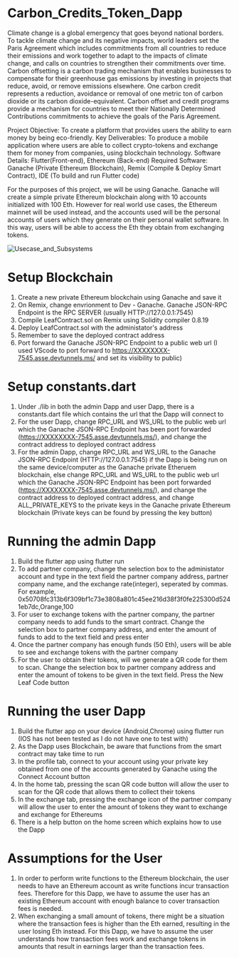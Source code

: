 # Carbon_Credits_Token_Dapp
Climate change is a global emergency that goes beyond national borders. To tackle climate change and its negative impacts, world leaders set the Paris Agreement which includes commitments from all countries to reduce their emissions and work together to adapt to the impacts of climate change, and calls on countries to strengthen their commitments over time. Carbon offsetting is a carbon trading mechanism that enables businesses to compensate for their greenhouse gas emissions by investing in projects that reduce, avoid, or remove emissions elsewhere. One carbon credit represents a reduction, avoidance or removal of one metric ton of carbon dioxide or its carbon dioxide-equivalent. Carbon offset and credit programs provide a mechanism for countries to meet their Nationally Determined Contributions commitments to achieve the goals of the Paris Agreement.

Project Objective: To create a platform that provides users the ability to earn money by being eco-friendly.
Key Deliverables: To produce a mobile application where users are able to collect crypto-tokens and exchange them for money from companies, using blockchain technology.
Software Details: Flutter(Front-end), Ethereum (Back-end)
Required Software: Ganache (Private Ethereum Blockchain), Remix (Compile & Deploy Smart Contract), IDE (To build and run Flutter code)

For the purposes of this project, we will be using Ganache. Ganache will create a simple private Ethereum blockchain along with 10 accounts initialized with 100 Eth. However for real world use cases, the Ethereum mainnet will be used instead, and the accounts used will be the personal accounts of users which they generate on their personal wallet software. In this way, users will be able to access the Eth they obtain from exchanging tokens.

![Usecase_and_Subsystems](https://github.com/kangzhaowong/Carbon_Credits_Token_Dapp/assets/117423228/8e00ddca-1d30-4698-8c80-134f2ead81cc)


# Setup Blockchain
1. Create a new private Ethereum blockchain using Ganache and save it
2. On Remix, change envrionment to Dev - Ganache. Ganache JSON-RPC Endpoint is the RPC SERVER (usually HTTP://127.0.0.1:7545)
3. Compile LeafContract.sol on Remix using Solidity compiler 0.8.19
4. Deploy LeafContract.sol with the administator's address
5. Remember to save the deployed contract address
6. Port forward the Ganache JSON-RPC Endpoint to a public web url (I used VScode to port forward to https://XXXXXXXX-7545.asse.devtunnels.ms/ and set its visibility to public)

# Setup constants.dart
1. Under ./lib in both the admin Dapp and user Dapp, there is a constants.dart file which contains the url that the Dapp will connect to
2. For the user Dapp, change RPC_URL and WS_URL to the public web url which the Ganache JSON-RPC Endpoint has been port forwarded (https://XXXXXXXX-7545.asse.devtunnels.ms/), and change the contract address to deployed contract address
3. For the admin Dapp, change RPC_URL and WS_URL to the Ganache JSON-RPC Endpoint (HTTP://127.0.0.1:7545) if the Dapp is being run on the same device/computer as the Ganache private Etheruem blockchain, else change RPC_URL and WS_URL to the public web url which the Ganache JSON-RPC Endpoint has been port forwarded (https://XXXXXXXX-7545.asse.devtunnels.ms/), and change the contract address to deployed contract address, and change ALL_PRIVATE_KEYS to the private keys in the Ganache private Ethereum blockchain (Private keys can be found by pressing the key button) 

# Running the admin Dapp
1. Build the flutter app using flutter run
2. To add partner company, change the selection box to the administator account and type in the text field the partner company address, partner company name, and the exchange rate(integer), seperated by commas. For example, 0x50708fc313b6f309bf1c73e3808a801c45ee216d38f3f0fe225300d5241eb7dc,Orange,100
3. For user to exchange tokens with the partner company, the partner company needs to add funds to the smart contract. Change the selection box to partner company address, and enter the amount of funds to add to the text field and press enter
4. Once the partner company has enough funds (50 Eth), users will be able to see and exchange tokens with the partner company
5. For the user to obtain their tokens, will we generate a QR code for them to scan. Change the selection box to partner company address and enter the amount of tokens to be given in the text field. Press the New Leaf Code button

 # Running the user Dapp
 1. Build the flutter app on your device (Android,Chrome) using flutter run (IOS has not been tested as I do not have one to test with)
 2. As the Dapp uses Blockchain, be aware that functions from the smart contract may take time to run
 3. In the profile tab, connect to your account using your private key obtained from one of the accounts generated by Ganache using the Connect Account button
 4. In the home tab, pressing the scan QR code button will allow the user to scan for the QR code that allows them to collect their tokens
 5. In the exchange tab, pressing the exchange icon of the partner company will allow the user to enter the amount of tokens they want to exchange and exchange for Ethereums
 6. There is a help button on the home screen which explains how to use the Dapp

# Assumptions for the User
1. In order to perform write functions to the Ethereum blockchain, the user needs to have an Ethereum account as write functions incur transaction fees. Therefore for this Dapp, we have to assume the user has an existing Ethereum account with enough balance to cover transaction fees is needed.
2. When exchanging a small amount of tokens, there might be a situation where the transaction fees is higher than the Eth earned, resulting in the user losing Eth instead. For this Dapp, we have to assume the user understands how transaction fees work and exchange tokens in amounts that result in earnings larger than the transaction fees.
